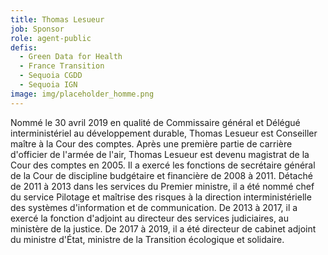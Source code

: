 ```yaml
---
title: Thomas Lesueur
job: Sponsor
role: agent-public
defis:
  - Green Data for Health
  - France Transition
  - Sequoia CGDD
  - Sequoia IGN
image: img/placeholder_homme.png
---
```

Nommé le 30 avril 2019 en qualité de Commissaire général et Délégué interministériel au développement durable, Thomas Lesueur est Conseiller maître à la Cour des comptes. Après une première partie de carrière d'officier de l'armée de l'air, Thomas Lesueur est devenu magistrat de la Cour des comptes en 2005. Il a exercé les fonctions de secrétaire général de la Cour de discipline budgétaire et financière de 2008 à 2011. Détaché de 2011 à 2013 dans les services du Premier ministre, il a été nommé chef du service Pilotage et maîtrise des risques à la direction interministérielle des systèmes d'information et de communication. De 2013 à 2017, il a exercé la fonction d'adjoint au directeur des services judiciaires, au ministère de la justice. De 2017 à 2019, il a été directeur de cabinet adjoint du ministre d'État, ministre de la Transition écologique et solidaire.
